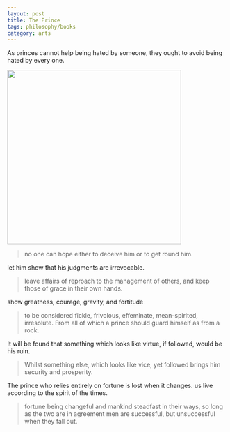 ```yaml
---
layout: post
title: The Prince
tags: philosophy/books
category: arts
---
```


As princes cannot help being hated by someone, they ought to avoid being hated by every one. 


<img height="400" src="https://miro.medium.com/max/688/1*dXTprvEBtowXyaSCVtJSJA.jpeg" />


> no one can hope either to deceive him or to get round him.

let him show that his judgments are irrevocable.

>  leave affairs of reproach to the management of others, and keep those of grace in their own hands.

 show greatness, courage, gravity, and fortitude

>  to be considered fickle, frivolous, effeminate, mean-spirited, irresolute. From all of which a prince should guard himself as from a rock.

It will be found that something which looks like virtue, if followed, would be his ruin.

> Whilst something else, which looks like vice, yet followed brings him security and prosperity.

The prince who relies entirely on fortune is lost when it changes. us live according to the spirit of the times.

> fortune being changeful and mankind steadfast in their ways, so long as the two are in agreement men are successful, but unsuccessful when they fall out.
